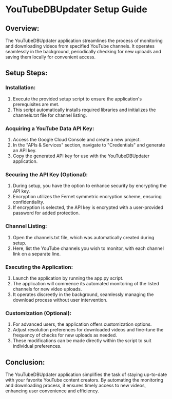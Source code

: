 # YouTubeDBUpdater Setup Guide

## Overview:
The YouTubeDBUpdater application streamlines the process of monitoring and downloading videos from specified YouTube channels. It operates seamlessly in the background, periodically checking for new uploads and saving them locally for convenient access.

## Setup Steps:

### Installation:
1. Execute the provided setup script to ensure the application's prerequisites are met.
2. This script automatically installs required libraries and initializes the channels.txt file for channel listing.

### Acquiring a YouTube Data API Key:
1. Access the Google Cloud Console and create a new project.
2. In the "APIs & Services" section, navigate to "Credentials" and generate an API key.
3. Copy the generated API key for use with the YouTubeDBUpdater application.

### Securing the API Key (Optional):
1. During setup, you have the option to enhance security by encrypting the API key.
2. Encryption utilizes the Fernet symmetric encryption scheme, ensuring confidentiality.
3. If encryption is selected, the API key is encrypted with a user-provided password for added protection.

### Channel Listing:
1. Open the channels.txt file, which was automatically created during setup.
2. Here, list the YouTube channels you wish to monitor, with each channel link on a separate line.

### Executing the Application:
1. Launch the application by running the app.py script.
2. The application will commence its automated monitoring of the listed channels for new video uploads.
3. It operates discreetly in the background, seamlessly managing the download process without user intervention.

### Customization (Optional):
1. For advanced users, the application offers customization options.
2. Adjust resolution preferences for downloaded videos and fine-tune the frequency of checks for new uploads as needed.
3. These modifications can be made directly within the script to suit individual preferences.

## Conclusion:
The YouTubeDBUpdater application simplifies the task of staying up-to-date with your favorite YouTube content creators. By automating the monitoring and downloading process, it ensures timely access to new videos, enhancing user convenience and efficiency.

